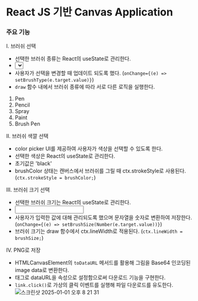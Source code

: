 # React JS 기반 Canvas Application
### 주요 기능
I. 브러쉬 선택
- 선택한 브러쉬 종류는 React의 useState로 관리한다.
- <select>
- 사용자가 선택을 변경할 때 업데이트 되도록 했다. (`onChange={(e) => setBrushType(e.target.value)}`)
- `draw` 함수 내에서 브러쉬 종류에 따라 서로 다른 로직을 실행한다.
1. Pen
2. Pencil
3. Spray
4. Paint
5. Brush Pen

II. 브러쉬 색깔 선택
- color picker UI를 제공하여 사용자가 색상을 선택할 수 있도록 한다.
- 선택한 색상은 React의 useState로 관리한다.
- 초기값은 'black'
- brushColor 상태는 캔버스에서 브러쉬를 그릴 때 ctx.strokeStyle로 사용된다. (`ctx.strokeStyle = brushColor;`)

III. 브러쉬 크기 선택
- 선택한 브러쉬 크기는 React의 useState로 관리한다.
- <input>
- 사용자가 입력한 값에 대해 관리되도록 했으며 문자열을 숫자로 변환하여 저장한다. (`onChange={(e) => setBrushSize(Number(e.target.value))}`)
- 브러쉬 크기는 draw 함수에서 ctx.lineWidth로 적용된다. (`ctx.lineWidth = brushSize;`)

IV. PNG로 저장
- HTMLCanvasElement의 `toDataURL` 메서드를 활용해 그림을 Base64 인코딩된 image data로 변환한다. 
- <a> 태그로 dataURL을 속성으로 설정함으로써 다운로드 기능을 구현한다. 
- `link.click()`로 가상의 클릭 이벤트를 실행해 파일 다운로드를 유도한다.
![스크린샷 2025-01-01 오후 8 21 31](https://github.com/user-attachments/assets/9956e0c5-359a-4190-8629-d7686ba28a7b)

